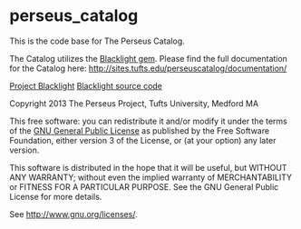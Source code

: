 perseus_catalog
===============

This is the code base for The Perseus Catalog.

The Catalog utilizes the [Blacklight gem](https://github.com/projectblacklight/blacklight). Please find the full documentation for the Catalog here: http://sites.tufts.edu/perseuscatalog/documentation/

[Project Blacklight](http://projectblacklight.org/)
[Blacklight source code](https://github.com/projectblacklight/blacklight)

Copyright 2013 The Perseus Project, Tufts University, Medford MA

This free software: you can redistribute it and/or modify it under the terms of the [GNU General Public License](http://www.gnu.org/licenses/) as published by the Free Software Foundation, either version 3 of the License, or (at your option) any later version.

This software is distributed in the hope that it will be useful, but WITHOUT ANY WARRANTY; without even the implied warranty of MERCHANTABILITY or FITNESS FOR A PARTICULAR PURPOSE. See the GNU General Public License for more details.

See http://www.gnu.org/licenses/.